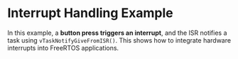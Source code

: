 # Interrupt Handling Example

In this example, a **button press triggers an interrupt**, and the ISR notifies a task using `vTaskNotifyGiveFromISR()`. This shows how to integrate hardware interrupts into FreeRTOS applications.

